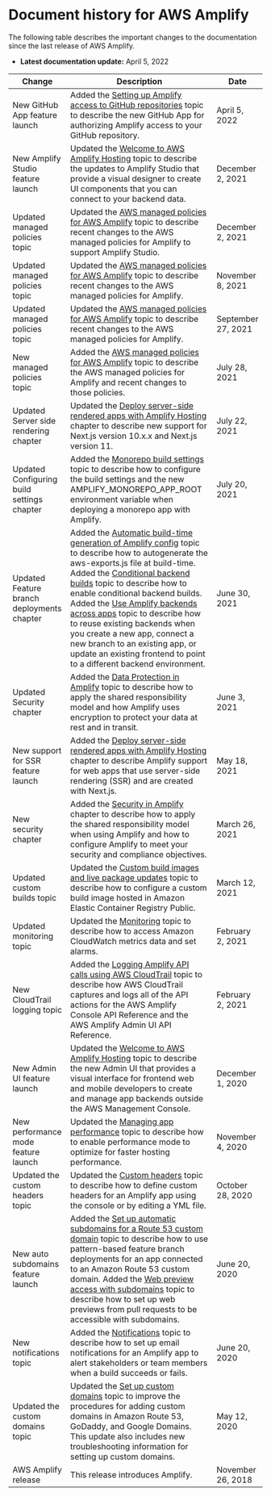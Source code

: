 # Document history for AWS Amplify<a name="document-history"></a>

The following table describes the important changes to the documentation since the last release of AWS Amplify\.
+ **Latest documentation update:** April 5, 2022


| Change | Description | Date | 
| --- | --- | --- | 
| New GitHub App feature launch | Added the [Setting up Amplify access to GitHub repositories](setting-up-GitHub-access.md) topic to describe the new GitHub App for authorizing Amplify access to your GitHub repository\. | April 5, 2022 | 
| New Amplify Studio feature launch | Updated the [Welcome to AWS Amplify Hosting](welcome.md) topic to describe the updates to Amplify Studio that provide a visual designer to create UI components that you can connect to your backend data\. | December 2, 2021 | 
| Updated managed policies topic | Updated the [AWS managed policies for AWS Amplify](security-iam-awsmanpol.md) topic to describe recent changes to the AWS managed policies for Amplify to support Amplify Studio\. | December 2, 2021 | 
| Updated managed policies topic | Updated the [AWS managed policies for AWS Amplify](security-iam-awsmanpol.md) topic to describe recent changes to the AWS managed policies for Amplify\. | November 8, 2021 | 
| Updated managed policies topic | Updated the [AWS managed policies for AWS Amplify](security-iam-awsmanpol.md) topic to describe recent changes to the AWS managed policies for Amplify\. | September 27, 2021 | 
| New managed policies topic | Added the [AWS managed policies for AWS Amplify](security-iam-awsmanpol.md) topic to describe the AWS managed policies for Amplify and recent changes to those policies\. | July 28, 2021 | 
| Updated Server side rendering chapter | Updated the [Deploy server\-side rendered apps with Amplify Hosting](server-side-rendering-amplify.md) chapter to describe new support for Next\.js version 10\.x\.x and Next\.js version 11\. | July 22, 2021 | 
| Updated Configuring build settings chapter | Added the [Monorepo build settings](monorepo-configuration.md) topic to describe how to configure the build settings and the new AMPLIFY\_MONOREPO\_APP\_ROOT environment variable when deploying a monorepo app with Amplify\. | July 20, 2021 | 
| Updated Feature branch deployments chapter | Added the [Automatic build\-time generation of Amplify config](amplify-config-autogeneration.md) topic to describe how to autogenerate the aws\-exports\.js file at build\-time\. Added the [Conditional backend builds](conditional-backends.md) topic to describe how to enable conditional backend builds\. Added the [Use Amplify backends across apps](reuse-backends.md) topic to describe how to reuse existing backends when you create a new app, connect a new branch to an existing app, or update an existing frontend to point to a different backend environment\. | June 30, 2021 | 
| Updated Security chapter | Added the [Data Protection in Amplify](data-protection.md) topic to describe how to apply the shared responsibility model and how Amplify uses encryption to protect your data at rest and in transit\. | June 3, 2021 | 
| New support for SSR feature launch | Added the [Deploy server\-side rendered apps with Amplify Hosting](server-side-rendering-amplify.md) chapter to describe Amplify support for web apps that use server\-side rendering \(SSR\) and are created with Next\.js\. | May 18, 2021 | 
| New security chapter | Added the [Security in Amplify](security.md) chapter to describe how to apply the shared responsibility model when using Amplify and how to configure Amplify to meet your security and compliance objectives\. | March 26, 2021 | 
| Updated custom builds topic | Updated the [Custom build images and live package updates](custom-build-image.md#custom-build-image.title) topic to describe how to configure a custom build image hosted in Amazon Elastic Container Registry Public\. | March 12, 2021 | 
| Updated monitoring topic | Updated the [Monitoring](access-logs.md#access-logs.title) topic to describe how to access Amazon CloudWatch metrics data and set alarms\. | February 2, 2021 | 
| New CloudTrail logging topic | Added the [Logging Amplify API calls using AWS CloudTrail](logging-using-cloudtrail.md#logging-using-cloudtrail.title) topic to describe how AWS CloudTrail captures and logs all of the API actions for the AWS Amplify Console API Reference and the AWS Amplify Admin UI API Reference\. | February 2, 2021 | 
| New Admin UI feature launch | Updated the [Welcome to AWS Amplify Hosting](welcome.md) topic to describe the new Admin UI that provides a visual interface for frontend web and mobile developers to create and manage app backends outside the AWS Management Console\. | December 1, 2020 | 
| New performance mode feature launch | Updated the [Managing app performance](ttl.md#ttl.title) topic to describe how to enable performance mode to optimize for faster hosting performance\. | November 4, 2020 | 
| Updated the custom headers topic | Updated the [Custom headers](custom-headers.md#custom-headers.title) topic to describe how to define custom headers for an Amplify app using the console or by editing a YML file\. | October 28, 2020 | 
| New auto subdomains feature launch | Added the [Set up automatic subdomains for a Route 53 custom domain](to-set-up-automatic-subdomains-for-a-Route-53-custom-domain.md#to-set-up-automatic-subdomains-for-a-Route-53-custom-domain.title) topic to describe how to use pattern\-based feature branch deployments for an app connected to an Amazon Route 53 custom domain\. Added the [Web preview access with subdomains](pr-previews.md#web-preview-access-on-subdomains) topic to describe how to set up web previews from pull requests to be accessible with subdomains\. | June 20, 2020 | 
| New notifications topic | Added the [Notifications](notifications.md#notifications.title) topic to describe how to set up email notifications for an Amplify app to alert stakeholders or team members when a build succeeds or fails\. | June 20, 2020 | 
| Updated the custom domains topic | Updated the [Set up custom domains](custom-domains.md) topic to improve the procedures for adding custom domains in Amazon Route 53, GoDaddy, and Google Domains\. This update also includes new troubleshooting information for setting up custom domains\. | May 12, 2020 | 
| AWS Amplify release | This release introduces Amplify\.  | November 26, 2018 | 